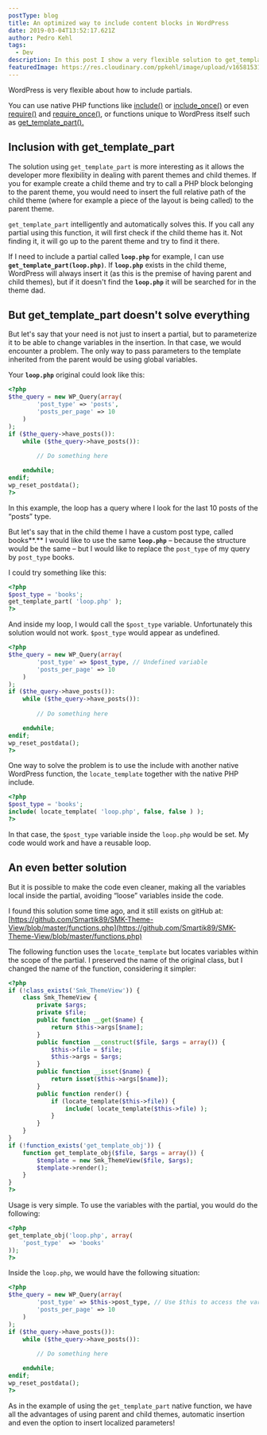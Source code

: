 ```yaml
---
postType: blog
title: An optimized way to include content blocks in WordPress
date: 2019-03-04T13:52:17.621Z
author: Pedro Kehl
tags:
  - Dev
description: In this post I show a very flexible solution to get_template_part in Wordpress.
featuredImage: https://res.cloudinary.com/ppkehl/image/upload/v1658153129/template_parts_h77ngc.png
---
```

WordPress is very flexible about how to include partials.

You can use native PHP functions like [include()](https://www.php.net/manual/en/function.include.php) or [include_once()](https://www.php.net/manual/en/function.include-once.php) or even [require()](https://www.php.net/manual/en/function.require.php) and [require_once()](https://www.php.net/manual/en/function.require-once.php), or functions unique to WordPress itself such as [get_template_part().](https://developer.wordpress.org/reference/functions/get_template_part/)

## Inclusion with get_template_part

The solution using `get_template_part` is more interesting as it allows the developer more flexibility in dealing with parent themes and child themes. If you for example create a child theme and try to call a PHP block belonging to the parent theme, you would need to insert the full relative path of the child theme (where for example a piece of the layout is being called) to the parent theme.

`get_template_part` intelligently and automatically solves this. If you call any partial using this function, it will first check if the child theme has it. Not finding it, it will go up to the parent theme and try to find it there.

If I need to include a partial called **`loop.php`** for example, I can use **`get_template_part(loop.php)`**. If **`loop.php`** exists in the child theme, WordPress will always insert it (as this is the premise of having parent and child themes), but if it doesn't find the **`loop.php`** it will be searched for in the theme dad.

## But get_template_part doesn't solve everything

But let's say that your need is not just to insert a partial, but to parameterize it to be able to change variables in the insertion. In that case, we would encounter a problem. The only way to pass parameters to the template inherited from the parent would be using global variables.

Your **`loop.php`** original could look like this:

```php
<?php
$the_query = new WP_Query(array(
        'post_type' => 'posts',
        'posts_per_page' => 10
    )
);
if ($the_query->have_posts()):
    while ($the_query->have_posts()):
        
        // Do something here

    endwhile;
endif;
wp_reset_postdata();
?>
```

In this example, the loop has a query where I look for the last 10 posts of the “posts” type.

But let's say that in the child theme I have a custom post type, called books**.** I would like to use the same **`loop.php`** – because the structure would be the same – but I would like to replace the `post_type` of my query by `post_type` books.

I could try something like this:

```php
<?php
$post_type = 'books'; 
get_template_part( 'loop.php' );
?>
```

And inside my loop, I would call the `$post_type` variable. Unfortunately this solution would not work. `$post_type` would appear as undefined.

```php
<?php
$the_query = new WP_Query(array(
        'post_type' => $post_type, // Undefined variable
        'posts_per_page' => 10
    )
);
if ($the_query->have_posts()):
    while ($the_query->have_posts()):
        
        // Do something here

    endwhile;
endif;
wp_reset_postdata();
?>
```

One way to solve the problem is to use the include with another native WordPress function, the `locate_template` together with the native PHP include.

```php
<?php
$post_type = 'books'; 
include( locate_template( 'loop.php', false, false ) ); 
?>
```

In that case, the `$post_type` variable inside the `loop.php` would be set. My code would work and have a reusable loop.

## An even better solution

But it is possible to make the code even cleaner, making all the variables local inside the partial, avoiding “loose” variables inside the code.

I found this solution some time ago, and it still exists on gitHub at: [https://github.com/Smartik89/SMK-Theme-View/blob/master/functions.php](https://github.com/Smartik89/SMK-Theme-View/blob/master/functions.php)

The following function uses the `locate_template` but locates variables within the scope of the partial. I preserved the name of the original class, but I changed the name of the function, considering it simpler:

```php
<?php
if (!class_exists('Smk_ThemeView')) {
    class Smk_ThemeView {
        private $args;
        private $file;
        public function __get($name) {
            return $this->args[$name];
        }
        public function __construct($file, $args = array()) {
            $this->file = $file;
            $this->args = $args;
        }
        public function __isset($name) {
            return isset($this->args[$name]);
        }
        public function render() {
            if (locate_template($this->file)) {
                include( locate_template($this->file) );
            }
        }
    }
}
if (!function_exists('get_template_obj')) {
    function get_template_obj($file, $args = array()) {
        $template = new Smk_ThemeView($file, $args);
        $template->render();
    }
}
?>
```

Usage is very simple. To use the variables with the partial, you would do the following:

```php
<?php
get_template_obj('loop.php', array(
    'post_type'  => 'books'
));
?>
```

Inside the `loop.php`, we would have the following situation:

```php
<?php
$the_query = new WP_Query(array(
        'post_type' => $this->post_type, // Use $this to access the variable
        'posts_per_page' => 10
    )
);
if ($the_query->have_posts()):
    while ($the_query->have_posts()):
        
        // Do something here

    endwhile;
endif;
wp_reset_postdata();
?>
```

As in the example of using the `get_template_part` native function, we have all the advantages of using parent and child themes, automatic insertion and even the option to insert localized parameters!
